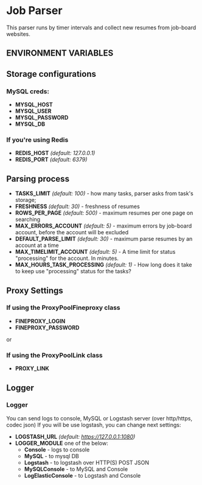 # Job Parser
This parser runs by timer intervals and collect new resumes from job-board websites.

## ENVIRONMENT VARIABLES

## Storage configurations

### MySQL creds:
- **MYSQL_HOST**
- **MYSQL_USER**
- **MYSQL_PASSWORD**
- **MYSQL_DB**

### If you're using Redis
- **REDIS_HOST** _(default: 127.0.0.1)_
- **REDIS_PORT** _(default: 6379)_

## Parsing process
- **TASKS_LIMIT** _(default: 100)_ - how many tasks, parser asks from task's storage;
- **FRESHNESS** _(default: 30)_ - freshness of resumes
- **ROWS_PER_PAGE** _(default: 500)_ - maximum resumes per one page on searching
- **MAX_ERRORS_ACCOUNT** _(default: 5)_ - maximum errors by job-board account, before the account will be excluded
- **DEFAULT_PARSE_LIMIT** _(default: 30)_ - maximum parse resumes by an account at a time
- **MAX_TIMELIMIT_ACCOUNT** _(default: 5)_ - A time limit for status "processing" for the account. In minutes.
- **MAX_HOURS_TASK_PROCESSING** _(default: 1)_ - How long does it take to keep use "processing" status for the tasks?

## Proxy Settings

### If using the ProxyPoolFineproxy class
- **FINEPROXY_LOGIN**
- **FINEPROXY_PASSWORD**

or

### If using the ProxyPoolLink class
- **PROXY_LINK**

## Logger

### Logger ###
You can send logs to console, MySQL or Logstash server (over http/https, codec json)
If you will be use logstash, you can change next settings:
- **LOGSTASH_URL** _(default: https://127.0.0.1:1080)_
- **LOGGER_MODULE** one of the below:
  - **Console** - logs to console
  - **MySQL** - to mysql DB
  - **Logstash** - to logstash over HTTP(S) POST JSON
  - **MySQLConsole** - to MySQL and Console
  - **LogElasticConsole** - to Logstash and Console